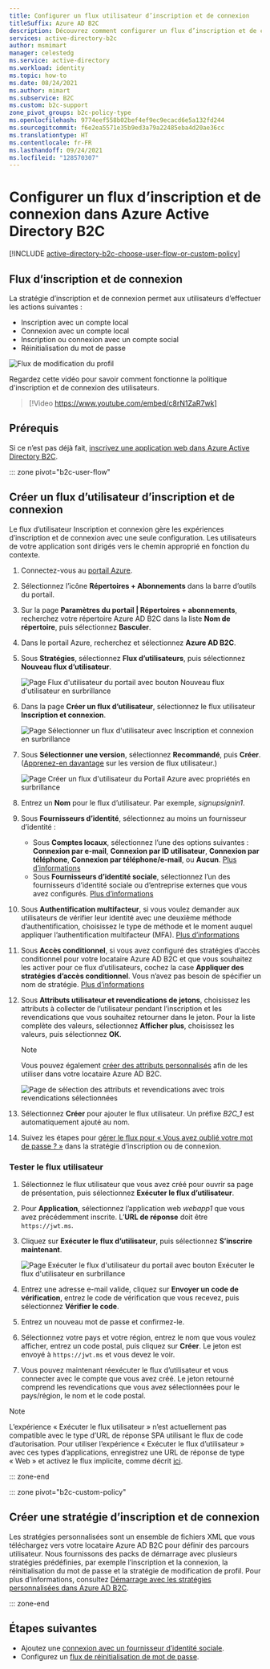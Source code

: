 ```yaml
---
title: Configurer un flux utilisateur d’inscription et de connexion
titleSuffix: Azure AD B2C
description: Découvrez comment configurer un flux d’inscription et de connexion dans Azure Active Directory B2C.
services: active-directory-b2c
author: msmimart
manager: celestedg
ms.service: active-directory
ms.workload: identity
ms.topic: how-to
ms.date: 08/24/2021
ms.author: mimart
ms.subservice: B2C
ms.custom: b2c-support
zone_pivot_groups: b2c-policy-type
ms.openlocfilehash: 9774eef558b02bef4ef9ec9ecacd6e5a132fd244
ms.sourcegitcommit: f6e2ea5571e35b9ed3a79a22485eba4d20ae36cc
ms.translationtype: HT
ms.contentlocale: fr-FR
ms.lasthandoff: 09/24/2021
ms.locfileid: "128570307"
---
```

# <a name="set-up-a-sign-up-and-sign-in-flow-in-azure-active-directory-b2c"></a>Configurer un flux d’inscription et de connexion dans Azure Active Directory B2C

[!INCLUDE [active-directory-b2c-choose-user-flow-or-custom-policy](../../includes/active-directory-b2c-choose-user-flow-or-custom-policy.md)]

## <a name="sign-up-and-sign-in-flow"></a>Flux d’inscription et de connexion

La stratégie d’inscription et de connexion permet aux utilisateurs d’effectuer les actions suivantes : 

* Inscription avec un compte local
* Connexion avec un compte local
* Inscription ou connexion avec un compte social
* Réinitialisation du mot de passe

![Flux de modification du profil](./media/add-sign-up-and-sign-in-policy/add-sign-up-and-sign-in-flow.png)

Regardez cette vidéo pour savoir comment fonctionne la politique d'inscription et de connexion des utilisateurs. 

>[!Video https://www.youtube.com/embed/c8rN1ZaR7wk]

## <a name="prerequisites"></a>Prérequis

Si ce n’est pas déjà fait, [inscrivez une application web dans Azure Active Directory B2C](tutorial-register-applications.md).

::: zone pivot="b2c-user-flow"

## <a name="create-a-sign-up-and-sign-in-user-flow"></a>Créer un flux d’utilisateur d’inscription et de connexion

Le flux d’utilisateur Inscription et connexion gère les expériences d’inscription et de connexion avec une seule configuration. Les utilisateurs de votre application sont dirigés vers le chemin approprié en fonction du contexte.

1. Connectez-vous au [portail Azure](https://portal.azure.com).
1. Sélectionnez l’icône **Répertoires + Abonnements** dans la barre d’outils du portail.
1. Sur la page **Paramètres du portail | Répertoires + abonnements**, recherchez votre répertoire Azure AD B2C dans la liste **Nom de répertoire**, puis sélectionnez **Basculer**.
1. Dans le portail Azure, recherchez et sélectionnez **Azure AD B2C**.
1. Sous **Stratégies**, sélectionnez **Flux d’utilisateurs**, puis sélectionnez **Nouveau flux d’utilisateur**.

    ![Page Flux d'utilisateur du portail avec bouton Nouveau flux d'utilisateur en surbrillance](./media/add-sign-up-and-sign-in-policy/sign-up-sign-in-user-flow.png)

1. Dans la page **Créer un flux d’utilisateur**, sélectionnez le flux utilisateur **Inscription et connexion**.

    ![Page Sélectionner un flux d'utilisateur avec Inscription et connexion en surbrillance](./media/add-sign-up-and-sign-in-policy/select-user-flow-type.png)

1. Sous **Sélectionner une version**, sélectionnez **Recommandé**, puis **Créer**. ([Apprenez-en davantage](user-flow-versions.md) sur les version de flux utilisateur.)

    ![Page Créer un flux d'utilisateur du Portail Azure avec propriétés en surbrillance](./media/add-sign-up-and-sign-in-policy/select-version.png)

1. Entrez un **Nom** pour le flux d’utilisateur. Par exemple, *signupsignin1*.
1. Sous **Fournisseurs d’identité**, sélectionnez au moins un fournisseur d’identité :

   * Sous **Comptes locaux**, sélectionnez l’une des options suivantes : **Connexion par e-mail**, **Connexion par ID utilisateur**, **Connexion par téléphone**, **Connexion par téléphone/e-mail**, ou **Aucun**. [Plus d’informations](sign-in-options.md)
   * Sous **Fournisseurs d’identité sociale**, sélectionnez l’un des fournisseurs d’identité sociale ou d’entreprise externes que vous avez configurés. [Plus d’informations](add-identity-provider.md)
1. Sous **Authentification multifacteur**, si vous voulez demander aux utilisateurs de vérifier leur identité avec une deuxième méthode d’authentification, choisissez le type de méthode et le moment auquel appliquer l’authentification multifacteur (MFA). [Plus d’informations](multi-factor-authentication.md)
1. Sous **Accès conditionnel**, si vous avez configuré des stratégies d’accès conditionnel pour votre locataire Azure AD B2C et que vous souhaitez les activer pour ce flux d’utilisateurs, cochez la case **Appliquer des stratégies d’accès conditionnel**. Vous n’avez pas besoin de spécifier un nom de stratégie. [Plus d’informations](conditional-access-user-flow.md?pivots=b2c-user-flow)
1. Sous **Attributs utilisateur et revendications de jetons**, choisissez les attributs à collecter de l’utilisateur pendant l’inscription et les revendications que vous souhaitez retourner dans le jeton. Pour la liste complète des valeurs, sélectionnez **Afficher plus**, choisissez les valeurs, puis sélectionnez **OK**.

   > [!NOTE]
   > Vous pouvez également [créer des attributs personnalisés](user-flow-custom-attributes.md?pivots=b2c-user-flow) afin de les utiliser dans votre locataire Azure AD B2C.

    ![Page de sélection des attributs et revendications avec trois revendications sélectionnées](./media/add-sign-up-and-sign-in-policy/signup-signin-attributes.png)

1. Sélectionnez **Créer** pour ajouter le flux utilisateur. Un préfixe *B2C_1* est automatiquement ajouté au nom.
1. Suivez les étapes pour [gérer le flux pour « Vous avez oublié votre mot de passe ? »](add-password-reset-policy.md?pivots=b2c-user-flow.md#self-service-password-reset-recommended) dans la stratégie d’inscription ou de connexion.

### <a name="test-the-user-flow"></a>Tester le flux utilisateur

1. Sélectionnez le flux utilisateur que vous avez créé pour ouvrir sa page de présentation, puis sélectionnez **Exécuter le flux d’utilisateur**.
1. Pour **Application**, sélectionnez l’application web *webapp1* que vous avez précédemment inscrite. L’**URL de réponse** doit être `https://jwt.ms`.
1. Cliquez sur **Exécuter le flux d’utilisateur**, puis sélectionnez **S’inscrire maintenant**.

    ![Page Exécuter le flux d'utilisateur du portail avec bouton Exécuter le flux d'utilisateur en surbrillance](./media/add-sign-up-and-sign-in-policy/signup-signin-run-now.png)

1. Entrez une adresse e-mail valide, cliquez sur **Envoyer un code de vérification**, entrez le code de vérification que vous recevez, puis sélectionnez **Vérifier le code**.
1. Entrez un nouveau mot de passe et confirmez-le.
1. Sélectionnez votre pays et votre région, entrez le nom que vous voulez afficher, entrez un code postal, puis cliquez sur **Créer**. Le jeton est envoyé à `https://jwt.ms` et vous devez le voir.
1. Vous pouvez maintenant réexécuter le flux d’utilisateur et vous connecter avec le compte que vous avez créé. Le jeton retourné comprend les revendications que vous avez sélectionnées pour le pays/région, le nom et le code postal.

> [!NOTE]
> L’expérience « Exécuter le flux utilisateur » n’est actuellement pas compatible avec le type d’URL de réponse SPA utilisant le flux de code d’autorisation. Pour utiliser l’expérience « Exécuter le flux d’utilisateur » avec ces types d’applications, enregistrez une URL de réponse de type « Web » et activez le flux implicite, comme décrit [ici](tutorial-register-spa.md).

::: zone-end

::: zone pivot="b2c-custom-policy"

## <a name="create-a-sign-up-and-sign-in-policy"></a>Créer une stratégie d’inscription et de connexion

Les stratégies personnalisées sont un ensemble de fichiers XML que vous téléchargez vers votre locataire Azure AD B2C pour définir des parcours utilisateur. Nous fournissons des packs de démarrage avec plusieurs stratégies prédéfinies, par exemple l’inscription et la connexion, la réinitialisation du mot de passe et la stratégie de modification de profil. Pour plus d’informations, consultez [Démarrage avec les stratégies personnalisées dans Azure AD B2C](tutorial-create-user-flows.md?pivots=b2c-custom-policy).

::: zone-end

## <a name="next-steps"></a>Étapes suivantes

* Ajoutez une [connexion avec un fournisseur d’identité sociale](add-identity-provider.md).
* Configurez un [flux de réinitialisation de mot de passe](add-password-reset-policy.md).

